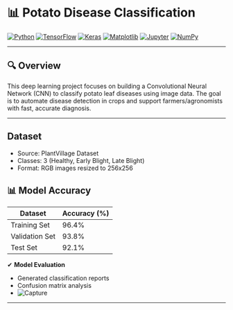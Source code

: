 # 📊  Potato Disease Classification  

[![Python](https://img.shields.io/badge/Python-3.8+-blue?logo=python)](https://www.python.org/)
[![TensorFlow](https://img.shields.io/badge/TensorFlow-2.0+-FF6F00?logo=tensorflow)](https://www.tensorflow.org/)
[![Keras](https://img.shields.io/badge/Keras-2.4+-D00000?logo=keras)](https://keras.io/)
[![Matplotlib](https://img.shields.io/badge/Matplotlib-3.0+-darkgreen?logo=plotly)](https://matplotlib.org/)
[![Jupyter](https://img.shields.io/badge/Jupyter-Notebook-F37626?logo=jupyter)](https://jupyter.org/)
[![NumPy](https://img.shields.io/badge/NumPy-1.19+-013243?logo=numpy)](https://numpy.org/)

  

---

## 🔍 Overview  
This deep learning project focuses on building a Convolutional Neural Network (CNN) to classify potato leaf diseases using image data. The goal is to automate disease detection in crops and support farmers/agronomists with fast, accurate diagnosis.

---

## Dataset
- Source: PlantVillage Dataset
- Classes: 3 (Healthy, Early Blight, Late Blight)
- Format: RGB images resized to 256x256

## 📊 Model Accuracy

| Dataset        | Accuracy (%) |
|----------------|--------------|
| Training Set   | 96.4%        |
| Validation Set | 93.8%        |
| Test Set       | 92.1%        |


✔ **Model Evaluation**  
- Generated classification reports  
- Confusion matrix analysis
- ![Capture](Capture3.JPG)

---


